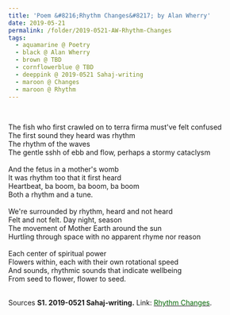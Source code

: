 ```yaml
---
title: 'Poem &#8216;Rhythm Changes&#8217; by Alan Wherry'
date: 2019-05-21
permalink: /folder/2019-0521-AW-Rhythm-Changes
tags:
  - aquamarine @ Poetry
  - black @ Alan Wherry
  - brown @ TBD
  - cornflowerblue @ TBD
  - deeppink @ 2019-0521 Sahaj-writing
  - maroon @ Changes
  - maroon @ Rhythm
---
```


<br>

<p>
The fish who first crawled on to terra firma must've felt confused<br>
The first sound they heard was rhythm<br>
The rhythm of the waves<br>
The gentle sshh of ebb and flow, perhaps a stormy cataclysm<br>
<br>
And the fetus in a mother's womb<br>
It was rhythm too that it first heard<br>
Heartbeat, ba boom, ba boom, ba boom<br>
Both a rhythm and a tune.<br>
<br>
We're surrounded by rhythm, heard and not heard<br>
Felt and not felt. Day night, season<br>
The movement of Mother Earth around the sun<br>
Hurtling through space with no apparent rhyme nor reason<br>
<br>
Each center of spiritual power<br>
Flowers within, each with their own rotational speed<br>
And sounds, rhythmic sounds that indicate wellbeing<br>
From seed to flower, flower to seed.<br>
</p>

<br>

<wave-list>
<list-title color="DarkSeaGreen" width="40">Sources</list-title>
  <list-item color="BlanchedAlmond"  width="285"><b> S1. 2019-0521 Sahaj-writing.</b> Link: <a href="https://richpay.wixsite.com/sahaj-writing/forum/writings/rhythm-changes"><font color="DarkGreen">Rhythm Changes</font></a>.</list-item>
</wave-list>